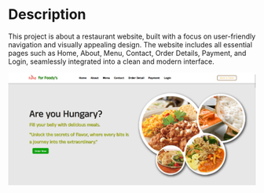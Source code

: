 # Description

 This project is about a restaurant website, built with a focus on user-friendly navigation and visually appealing design. 
 The website includes all essential pages such as Home, About, Menu, Contact, Order Details, Payment, and Login, seamlessly integrated into a clean and modern interface.

  ![image alt](https://github.com/UTSAVSONI99/Restraunt_site/blob/master/Screenshot%202024-08-19%20185014.png?raw=true)
